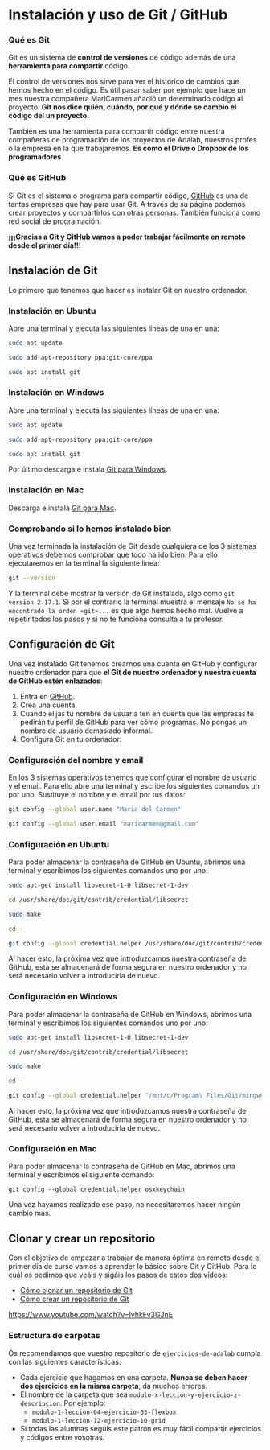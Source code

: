 # Instalación y uso de Git / GitHub

### Qué es Git

Git es un sistema de **control de versiones** de código además de una **herramienta para compartir** código.

El control de versiones nos sirve para ver el histórico de cambios que hemos hecho en el código. Es útil pasar saber por ejemplo que hace un mes nuestra compañera MariCarmen añadió un determinado código al proyecto. **Git nos dice quién, cuándo, por qué y dónde se cambió el código del un proyecto.**

También es una herramienta para compartir código entre nuestra compañeras de programación de los proyectos de Adalab, nuestros profes o la empresa en la que trabajaremos. **Es como el Drive o Dropbox de los programadores.**

### Qué es GitHub

Si Git es el sistema o programa para compartir código, [GitHub](https://github.com) es una de tantas empresas que hay para usar Git. A través de su página podemos crear proyectos y compartirlos con otras personas. También funciona como red social de programación.

**¡¡¡Gracias a Git y GitHub vamos a poder trabajar fácilmente en remoto desde el primer día!!!**

## Instalación de Git

Lo primero que tenemos que hacer es instalar Git en nuestro ordenador.

### Instalación en Ubuntu

Abre una terminal y ejecuta las siguientes líneas de una en una:

```bash
sudo apt update
```

```bash
sudo add-apt-repository ppa:git-core/ppa
```

```bash
sudo apt install git
```

### Instalación en Windows

Abre una terminal y ejecuta las siguientes líneas de una en una:

```bash
sudo apt update
```

```bash
sudo add-apt-repository ppa:git-core/ppa
```

```bash
sudo apt install git
```

Por último descarga e instala [Git para Windows](https://git-scm.com/download/win).

### Instalación en Mac

Descarga e instala [Git para Mac](https://git-scm.com/download/mac).

### Comprobando si lo hemos instalado bien

Una vez terminada la instalación de Git desde cualquiera de los 3 sistemas operativos debemos comprobar que todo ha ido bien. Para ello ejecutaremos en la terminal la siguiente línea:

```bash
git --version
```

Y la terminal debe mostrar la versión de Git instalada, algo como `git version 2.17.1`. Si por el contrario la terminal muestra el mensaje `No se ha encontrado la orden «git»...` es que algo hemos hecho mal. Vuelve a repetir todos los pasos y si no te funciona consulta a tu profesor.

## Configuración de Git

Una vez instalado Git tenemos crearnos una cuenta en GitHub y configurar nuestro ordenador para que **el Git de nuestro ordenador y nuestra cuenta de GitHub estén enlazados**:

1. Entra en [GitHub](https://github.com).
1. Crea una cuenta.
1. Cuando elijas tu nombre de usuaria ten en cuenta que las empresas te pedirán tu perfil de GitHub para ver cómo programas. No pongas un nombre de usuario demasiado informal.
1. Configura Git en tu ordenador:

### Configuración del nombre y email

En los 3 sistemas operativos tenemos que configurar el nombre de usuario y el email. Para ello abre una terminal y escribe los siguientes comandos un por uno. Sustituye el nombre y el email por tus datos:

```bash
git config --global user.name "Maria del Carmen"
```

```bash
git config --global user.email "maricarmen@gmail.com"
```

### Configuración en Ubuntu

Para poder almacenar la contraseña de GitHub en Ubuntu, abrimos una terminal y escribimos los siguientes comandos uno por uno:

```bash
sudo apt-get install libsecret-1-0 libsecret-1-dev
```

```bash
cd /usr/share/doc/git/contrib/credential/libsecret
```

```bash
sudo make
```

```bash
cd -
```

```bash
git config --global credential.helper /usr/share/doc/git/contrib/credential/libsecret/git-credential-libsecret
```

Al hacer esto, la próxima vez que introduzcamos nuestra contraseña de GitHub, esta se almacenará de forma segura en nuestro ordenador y no será necesario volver a introducirla de nuevo.

### Configuración en Windows

Para poder almacenar la contraseña de GitHub en Windows, abrimos una terminal y escribimos los siguientes comandos uno por uno:

```bash
sudo apt-get install libsecret-1-0 libsecret-1-dev
```

```bash
cd /usr/share/doc/git/contrib/credential/libsecret
```

```bash
sudo make
```

```bash
cd -
```

```bash
git config --global credential.helper "/mnt/c/Program\ Files/Git/mingw64/libexec/git-core/git-credential-manager.exe"
```

Al hacer esto, la próxima vez que introduzcamos nuestra contraseña de GitHub, esta se almacenará de forma segura en nuestro ordenador y no será necesario volver a introducirla de nuevo.

### Configuración en Mac

Para poder almacenar la contraseña de GitHub en Mac, abrimos una terminal y escribimos el siguiente comando:

```shell
git config --global credential.helper osxkeychain
```

Una vez hayamos realizado ese paso, no necesitaremos hacer ningún cambio más.

## Clonar y crear un repositorio

Con el objetivo de empezar a trabajar de manera óptima en remoto desde el primer día de curso vamos a aprender lo básico sobre Git y GitHub. Para lo cuál os pedimos que veáis y sigáis los pasos de estos dos vídeos:

- [Cómo clonar un repositorio de Git](http://beta.adalab.es/materiales-front-end-j/instalacion/assets/videos/git-clonar-un-repositorio.mp4)
- [Cómo crear un repositorio de Git](http://beta.adalab.es/materiales-front-end-j/instalacion/assets/videos/git-crear-un-repositorio.mp4)

https://www.youtube.com/watch?v=lvhkFv3GJnE

### Estructura de carpetas

Os recomendamos que vuestro repositorio de `ejercicios-de-adalab` cumpla con las siguientes características:

- Cada ejercicio que hagamos en una carpeta. **Nunca se deben hacer dos ejercicios en la misma carpeta**, da muchos errores.
- El nombre de la carpeta que sea `modulo-x-leccion-y-ejercicio-z-descripcion`. Por ejemplo:
  - `modulo-1-leccion-04-ejercicio-03-flexbox`
  - `modulo-1-leccion-12-ejercicio-10-grid`
- Si todas las alumnas seguís este patrón es muy fácil compartir ejercicios y códigos entre vosotras.
